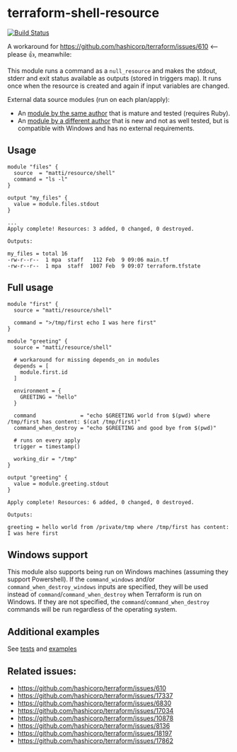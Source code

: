 # terraform-shell-resource

[![Build Status](https://travis-ci.org/matti/terraform-shell-resource.svg?branch=master)](https://travis-ci.org/matti/terraform-shell-resource)

A workaround for https://github.com/hashicorp/terraform/issues/610 <-- please 👍, meanwhile:

This module runs a command as a `null_resource` and makes the stdout, stderr and exit status available as outputs (stored in triggers map). It runs once when the resource is created and again if input variables are changed.

External data source modules (run on each plan/apply):
- An [module by the same author](https://github.com/matti/terraform-shell-outputs) that is mature and tested (requires Ruby).
- An [module by a different author](https://registry.terraform.io/modules/Invicton-Labs/shell-data/external/latest) that is new and not as well tested, but is compatible with Windows and has no external requirements.

## Usage

```
module "files" {
  source  = "matti/resource/shell"
  command = "ls -l"
}

output "my_files" {
  value = module.files.stdout
}
```

```
...
Apply complete! Resources: 3 added, 0 changed, 0 destroyed.

Outputs:

my_files = total 16
-rw-r--r--  1 mpa  staff   112 Feb  9 09:06 main.tf
-rw-r--r--  1 mpa  staff  1007 Feb  9 09:07 terraform.tfstate
```

## Full usage

```
module "first" {
  source = "matti/resource/shell"

  command = ">/tmp/first echo I was here first"
}

module "greeting" {
  source = "matti/resource/shell"

  # workaround for missing depends_on in modules
  depends = [
    module.first.id
  ]

  environment = {
    GREETING = "hello"
  }

  command              = "echo $GREETING world from $(pwd) where /tmp/first has content: $(cat /tmp/first)"
  command_when_destroy = "echo $GREETING and good bye from $(pwd)"

  # runs on every apply
  trigger = timestamp()

  working_dir = "/tmp"
}

output "greeting" {
  value = module.greeting.stdout
}
```

```
Apply complete! Resources: 6 added, 0 changed, 0 destroyed.

Outputs:

greeting = hello world from /private/tmp where /tmp/first has content: I was here first
```

## Windows support
This module also supports being run on Windows machines (assuming they support Powershell). If the `command_windows` and/or `command_when_destroy_windows` inputs are specified, they will be used instead of `command`/`command_when_destroy` when Terraform is run on Windows. If they are not specified, the `command`/`command_when_destroy` commands will be run regardless of the operating system.

## Additional examples

See [tests](tests) and [examples](examples)

## Related issues:
 - https://github.com/hashicorp/terraform/issues/610
 - https://github.com/hashicorp/terraform/issues/17337
 - https://github.com/hashicorp/terraform/issues/6830
 - https://github.com/hashicorp/terraform/issues/17034
 - https://github.com/hashicorp/terraform/issues/10878
 - https://github.com/hashicorp/terraform/issues/8136
 - https://github.com/hashicorp/terraform/issues/18197
 - https://github.com/hashicorp/terraform/issues/17862
